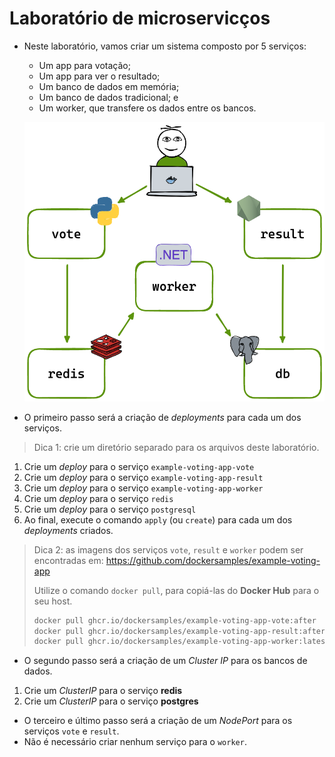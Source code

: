 # Laboratório de microservicços

* Neste laboratório, vamos criar um sistema composto por 5 serviços:
  * Um app para votação;
  * Um app para ver o resultado;
  * Um banco de dados em memória;
  * Um banco de dados tradicional; e
  * Um worker, que transfere os dados entre os bancos.

  ![alt text](image.png)

* O primeiro passo será a criação de _deployments_ para cada um dos serviços.

> Dica 1: crie um diretório separado para os arquivos deste laboratório.

1. Crie um _deploy_ para o serviço `example-voting-app-vote`
1. Crie um _deploy_ para o serviço `example-voting-app-result`
1. Crie um _deploy_ para o serviço `example-voting-app-worker`
1. Crie um _deploy_ para o serviço `redis`
1. Crie um _deploy_ para o serviço `postgresql`
1. Ao final, execute o comando `apply` (ou `create`) para cada um dos _deployments_ criados.

> Dica 2: as imagens dos serviços `vote`, `result` e `worker` podem ser encontradas em: https://github.com/dockersamples/example-voting-app
>
> Utilize o comando `docker pull`, para copiá-las do __Docker Hub__ para o seu host.
> ```bash
> docker pull ghcr.io/dockersamples/example-voting-app-vote:after
> docker pull ghcr.io/dockersamples/example-voting-app-result:after
> docker pull ghcr.io/dockersamples/example-voting-app-worker:latest
> ```

* O segundo passo será a criação de um _Cluster IP_ para os bancos de dados.

1. Crie um _ClusterIP_ para o serviço __redis__
1. Crie um _ClusterIP_ para o serviço __postgres__

* O terceiro e último passo será a criação de um _NodePort_ para os serviços `vote` e `result`.
* Não é necessário criar nenhum serviço para o `worker`.
